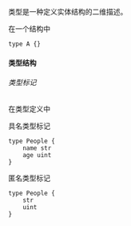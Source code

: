 类型是一种定义实体结构的二维描述。

在一个结构中

```
type A {}
```

#### 类型结构

###### 类型标记

在类型定义中

具名类型标记

```
type People {
	name str
	age uint
}
```

匿名类型标记

```
type People {
	str
	uint
}
```

